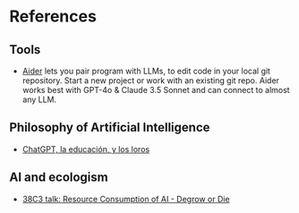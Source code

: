 
# References

## Tools

- [Aider](https://aider.chat/) lets you pair program with LLMs, to edit code in your local git repository. Start a new project or work with an existing git repo. Aider works best with GPT-4o & Claude 3.5 Sonnet and can connect to almost any LLM.

## Philosophy of Artificial Intelligence 
- [ChatGPT, la educación, y los loros](https://escritura.social/astrojuanlu/chatgpt-la-educacion-y-los-loros)

## AI and ecologism
- [38C3 talk: Resource Consumption of AI - Degrow or Die](https://media.ccc.de/v/38c3-resource-consumption-of-ai-degrow-or-die)
